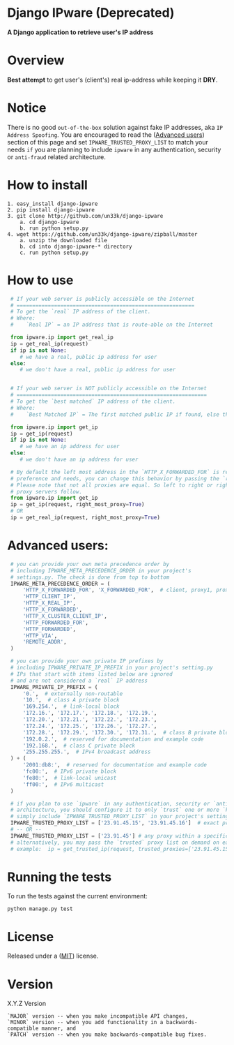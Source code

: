 Django IPware (Deprecated)
====================

**A Django application to retrieve user's IP address**

Overview
====================

**Best attempt** to get user's (client's) real ip-address while keeping it **DRY**.


Notice
====================

There is no good `out-of-the-box` solution against fake IP addresses, aka `IP Address Spoofing`.
You are encouraged to read the ([Advanced users](README.md#advanced-users)) section of this page and
set `IPWARE_TRUSTED_PROXY_LIST` to match your needs `if` you are planning to include `ipware` in any
authentication, security or `anti-fraud` related architecture.


How to install
====================

    1. easy_install django-ipware
    2. pip install django-ipware
    3. git clone http://github.com/un33k/django-ipware
        a. cd django-ipware
        b. run python setup.py
    4. wget https://github.com/un33k/django-ipware/zipball/master
        a. unzip the downloaded file
        b. cd into django-ipware-* directory
        c. run python setup.py


How to use
====================

   ```python
    # If your web server is publicly accessible on the Internet
    # =========================================================
    # To get the `real` IP address of the client.
    # Where:
    #    `Real IP` = an IP address that is route-able on the Internet

    from ipware.ip import get_real_ip
    ip = get_real_ip(request)
    if ip is not None:
       # we have a real, public ip address for user
    else:
       # we don't have a real, public ip address for user


    # If your web server is NOT publicly accessible on the Internet
    # =============================================================
    # To get the `best matched` IP address of the client.
    # Where:
    #    `Best Matched IP` = The first matched public IP if found, else the first matched non-public IP.

    from ipware.ip import get_ip
    ip = get_ip(request)
    if ip is not None:
       # we have an ip address for user
    else:
       # we don't have an ip address for user

    # By default the left most address in the `HTTP_X_FORWARDED_FOR` is returned. However, depending on your
    # preference and needs, you can change this behavior by passing the `right_most_proxy=True` to the API.
    # Please note that not all proxies are equal. So left to right or right to left is not a rule that all
    # proxy servers follow.
    from ipware.ip import get_ip
    ip = get_ip(request, right_most_proxy=True)
    # OR
    ip = get_real_ip(request, right_most_proxy=True)
   ```


Advanced users:
====================

   ```python
    # you can provide your own meta precedence order by
    # including IPWARE_META_PRECEDENCE_ORDER in your project's
    # settings.py. The check is done from top to bottom
    IPWARE_META_PRECEDENCE_ORDER = (
        'HTTP_X_FORWARDED_FOR', 'X_FORWARDED_FOR',  # client, proxy1, proxy2
        'HTTP_CLIENT_IP',
        'HTTP_X_REAL_IP',
        'HTTP_X_FORWARDED',
        'HTTP_X_CLUSTER_CLIENT_IP',
        'HTTP_FORWARDED_FOR',
        'HTTP_FORWARDED',
        'HTTP_VIA',
        'REMOTE_ADDR',
    )

    # you can provide your own private IP prefixes by
    # including IPWARE_PRIVATE_IP_PREFIX in your project's setting.py
    # IPs that start with items listed below are ignored
    # and are not considered a `real` IP address
    IPWARE_PRIVATE_IP_PREFIX = (
        '0.',  # externally non-routable
        '10.',  # class A private block
        '169.254.',  # link-local block
        '172.16.', '172.17.', '172.18.', '172.19.',
        '172.20.', '172.21.', '172.22.', '172.23.',
        '172.24.', '172.25.', '172.26.', '172.27.',
        '172.28.', '172.29.', '172.30.', '172.31.',  # class B private blocks
        '192.0.2.',  # reserved for documentation and example code
        '192.168.',  # class C private block
        '255.255.255.',  # IPv4 broadcast address
    ) + (
        '2001:db8:',  # reserved for documentation and example code
        'fc00:',  # IPv6 private block
        'fe80:',  # link-local unicast
        'ff00:',  # IPv6 multicast
    )

    # if you plan to use `ipware` in any authentication, security or `anti-fraud` related
    # architecture, you should configure it to only `trust` one or more `known` proxy server(s)).
    # simply include `IPWARE_TRUSTED_PROXY_LIST` in your project's settings.py
    IPWARE_TRUSTED_PROXY_LIST = ['23.91.45.15', '23.91.45.16']  # exact proxies
    # -- OR --
    IPWARE_TRUSTED_PROXY_LIST = ['23.91.45'] # any proxy within a specific subnet
    # alternatively, you may pass the `trusted` proxy list on demand on each call
    # example:  ip = get_trusted_ip(request, trusted_proxies=['23.91.45.15'])
   ```


Running the tests
====================

To run the tests against the current environment:

    python manage.py test


License
====================

Released under a ([MIT](LICENSE)) license.


Version
====================
X.Y.Z Version

    `MAJOR` version -- when you make incompatible API changes,
    `MINOR` version -- when you add functionality in a backwards-compatible manner, and
    `PATCH` version -- when you make backwards-compatible bug fixes.
